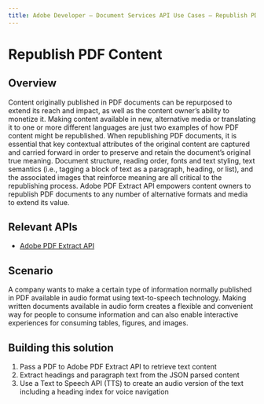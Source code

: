 ```yaml
---
title: Adobe Developer — Document Services API Use Cases — Republish PDF Content
---
```


# Republish PDF Content

## Overview

Content originally published in PDF documents can be repurposed to extend its reach and impact, as well as the content owner’s ability to monetize it. Making content available in new, alternative media or translating it to one or more different languages are just two examples of how PDF content might be republished. When republishing PDF documents, it is essential that key contextual attributes of the original content are captured and carried forward in order to preserve and retain the document’s original true meaning. Document structure, reading order, fonts and text styling, text semantics (i.e., tagging a block of text as a paragraph, heading, or list), and the associated images that reinforce meaning are all critical to the republishing process. Adobe PDF Extract API empowers content owners to republish PDF documents to any number of alternative formats and media to extend its value.

## Relevant APIs

* [Adobe PDF Extract API](/src/pages/pdf-extract.md)

## Scenario

A company wants to make a certain type of information normally published in PDF available in audio format using text-to-speech technology. Making written documents available in audio form creates a flexible and convenient way for people to consume information and can also enable interactive experiences for consuming tables, figures, and images.

## Building this solution

1. Pass a PDF to Adobe PDF Extract API to retrieve text content
2. Extract headings and paragraph text from the JSON parsed content
3. Use a Text to Speech API (TTS) to create an audio version of the text including a heading index for voice navigation
